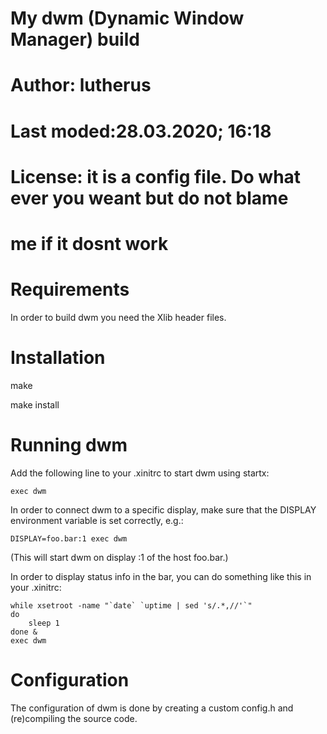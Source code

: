 # My dwm (Dynamic Window Manager) build
###
#
# Author: lutherus
# Last moded:28.03.2020; 16:18
# License: it is a config file. Do what ever you weant but do not blame
# me if it dosnt work
#
#
# Requirements

In order to build dwm you need the Xlib header files.

# Installation

make

make install
# Running dwm

Add the following line to your .xinitrc to start dwm using startx:

    exec dwm

In order to connect dwm to a specific display, make sure that
the DISPLAY environment variable is set correctly, e.g.:

    DISPLAY=foo.bar:1 exec dwm

(This will start dwm on display :1 of the host foo.bar.)

In order to display status info in the bar, you can do something
like this in your .xinitrc:

    while xsetroot -name "`date` `uptime | sed 's/.*,//'`"
    do
    	sleep 1
    done &
    exec dwm


# Configuration

The configuration of dwm is done by creating a custom config.h
and (re)compiling the source code.
